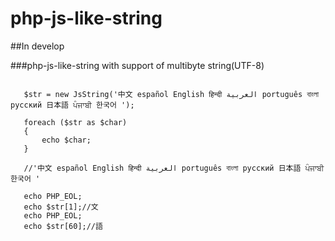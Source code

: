 # php-js-like-string

##In develop

###php-js-like-string with support of multibyte string(UTF-8)


```require_once '../JsString.php';
   
   $str = new JsString('中文 español English हिन्दी العربية português বাংলা русский 日本語 ਪੰਜਾਬੀ 한국어 ');
   
   foreach ($str as $char)
   {
       echo $char;
   }
   
   //'中文 español English हिन्दी العربية português বাংলা русский 日本語 ਪੰਜਾਬੀ 한국어 '
   
   echo PHP_EOL;
   echo $str[1];//文
   echo PHP_EOL;
   echo $str[60];//語
   
   
```